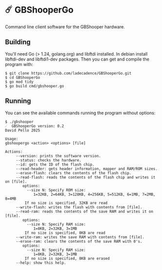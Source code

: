 # ☄️ GBShooperGo

Command line client software for the GBShooper hardware.

## Building

You'll need Go (> 1.24, golang.org) and libftdi installed. In debian install libftdi-dev and libftdi1-dev packages.
Then you can get and compile the program with:

```
$ git clone https://github.com/ladecadence/GBShooperGo.git
$ cd GBShooperGo
$ go mod tidy
$ go build cmd/gbshooper.go
```

## Running

You can see the available commands running the program without options:

```
$ ./gbshooper
☄️  GBShooperGo version: 0.2
David Pello 2025

Usage:
gbshoopergo <action> <options> [file]

Actions:
	 --version: prints the software version.
	 --status: checks the hardware.
	 --id: gets the ID of the flash chip.
	 --read-header: gets header information, mapper and RAM/ROM sizes.
	 --erase-flash: clears the contents of the flash chip.
	 --read-flash: reads the contents of the flash chip and writes it on [file].
		options:
		  --size N: Specify ROM size:
			 1=32KB, 2=64KB, 3=128KB, 4=256KB, 5=512KB, 6=1MB, 7=2MB, 8=4MB
		 If no size is specified, 32KB are read
	 --write-flash: writes the flash with contents from [file].
	 --read-ram: reads the contents of the save RAM and writes it on [file].
		options:
		  --size N: Specify RAM size:
			 1=8KB, 2=32KB, 3=1MB
		 If no size is specified, 8KB are read
	 --write-ram: writes the save RAM with contents from [file].
	 --erase-ram: clears the contents of the save RAM with 0's.
		options:
		  --size N: Specify RAM size:
			 1=8KB, 2=32KB, 3=1MB
		 If no size is specified, 8KB are erased
	 --help: show this help.
```